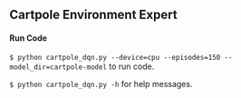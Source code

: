 ## Cartpole Environment Expert

#### Run Code

`$ python cartpole_dqn.py --device=cpu --episodes=150 --model_dir=cartpole-model` to run code.

`$ python cartpole_dqn.py -h` for help messages.